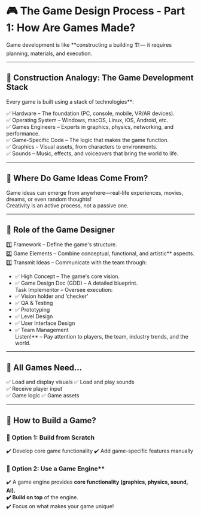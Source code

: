# 🎮 The Game Design Process - Part 1: How Are Games Made?  

Game development is like **constructing a building 🏗️— it requires planning, materials, and execution.  

---

## 🎯 Construction Analogy: The Game Development Stack  

Every game is built using a stack of technologies**:  

✅ Hardware – The foundation (PC, console, mobile, VR/AR devices).  
✅ Operating System – Windows, macOS, Linux, iOS, Android, etc.  
✅ Games Engineers – Experts in graphics, physics, networking, and performance.  
✅ Game-Specific Code – The logic that makes the game function.  
✅ Graphics – Visual assets, from characters to environments.  
✅ Sounds – Music, effects, and voiceovers that bring the world to life.  

---

## 🎯 Where Do Game Ideas Come From?  
Game ideas can emerge from anywhere—real-life experiences, movies, dreams, or even random thoughts!  
Creativity is an active process, not a passive one.

---

## 🎯 Role of the Game Designer  

1️⃣ Framework – Define the game's structure.  
2️⃣ Game Elements – Combine conceptual, functional, and artistic** aspects.  
3️⃣ Transmit Ideas – Communicate with the team through:  
   - ✅ High Concept – The game's core vision.  
   - ✅ Game Design Doc (GDD) – A detailed blueprint.  
     Task Implementor – Oversee execution:  
   - ✅ Vision holder and ‘checker’  
   - ✅ QA & Testing  
   - ✅ Prototyping  
   - ✅ Level Design  
   - ✅ User Interface Design  
   - ✅ Team Management  
     Listen!** – Pay attention to players, the team, industry trends, and the world.  

---

## 🎯 All Games Need...  

✅ Load and display visuals
✅ Load and play sounds  
✅ Receive player input  
✅ Game logic 
✅ Game assets

---

## 🎯 How to Build a Game?  

### 🔹 Option 1: Build from Scratch  
✔️ Develop core game functionality 
✔️ Add game-specific features manually 

### 🔹 Option 2: Use a Game Engine**  
✔️ A game engine provides **core functionality (graphics, physics, sound, AI).  
✔️ Build on top** of the engine.  
✔️ Focus on what makes your game unique!  

